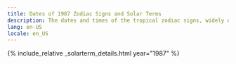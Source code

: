 ```yaml
---
title: Dates of 1987 Zodiac Signs and Solar Terms
description: The dates and times of the tropical zodiac signs, widely used in western astrology, and solar terms of year 1987
lang: en-US
locale: en_US
---
```

{% include_relative _solarterm_details.html year="1987" %}

